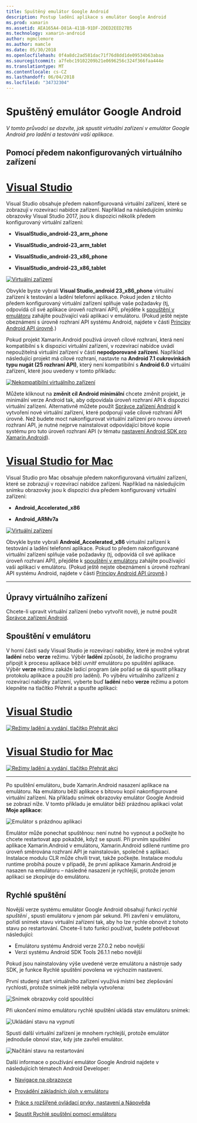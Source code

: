 ```yaml
---
title: Spuštěný emulátor Google Android
description: Postup ladění aplikace s emulátor Google Android
ms.prod: xamarin
ms.assetid: AEA165A4-D81A-411B-91DF-2DED2EED27B5
ms.technology: xamarin-android
author: mgmclemore
ms.author: mamcle
ms.date: 05/30/2018
ms.openlocfilehash: 0f4a8dc2ad581dac71f76d8dd1de09534b63abaa
ms.sourcegitcommit: a7febc19102209b21e0696256c324f366faa444e
ms.translationtype: MT
ms.contentlocale: cs-CZ
ms.lasthandoff: 06/04/2018
ms.locfileid: "34732304"
---
```

# <a name="running-the-google-android-emulator"></a>Spuštěný emulátor Google Android

_V tomto průvodci se dozvíte, jak spustit virtuální zařízení v emulátor Google Android pro ladění a testování vaší aplikace._

## <a name="using-a-pre-configured-virtual-device"></a>Pomocí předem nakonfigurovaných virtuálního zařízení

# <a name="visual-studiotabvswin"></a>[Visual Studio](#tab/vswin)

Visual Studio obsahuje předem nakonfigurovaná virtuální zařízení, které se zobrazují v rozevírací nabídce zařízení. Například na následujícím snímku obrazovky Visual Studio 2017, jsou k dispozici několik předem konfigurovaný virtuální zařízení:

-   **VisualStudio\_android-23\_arm\_phone**

-   **VisualStudio\_android-23\_arm\_tablet**

-   **VisualStudio\_android-23\_x86\_phone** 

-   **VisualStudio\_android-23\_x86\_tablet** 

[![Virtuální zařízení](running-the-emulator-images/win/01-virtual-devices-sml.png)](running-the-emulator-images/win/01-virtual-devices.png#lightbox)

Obvykle byste vybrali **Visual Studio\_android 23\_x86\_phone** virtuální zařízení k testování a ladění telefonní aplikace. Pokud jeden z těchto předem konfigurovaný virtuální zařízení splňuje vaše požadavky (tj, odpovídá cíl své aplikace úroveň rozhraní API), přejděte k [spouštění v emulátoru](#launching) zahájíte používající vaši aplikaci v emulátoru. (Pokud ještě nejste obeznámeni s úrovně rozhraní API systému Android, najdete v části [Principy Android API úrovně](~/android/app-fundamentals/android-api-levels.md).)

Pokud projekt Xamarin.Android používá úroveň cílové rozhraní, která není kompatibilní s k dispozici virtuální zařízení, v rozevírací nabídce uvádí nepoužitelná virtuální zařízení v části **nepodporované zařízení**. Například následující projekt má cílové rozhraní, nastavte na **Android 7.1 cukrovinkách typu nugát (25 rozhraní API)**, který není kompatibilní s **Android 6.0** virtuální zařízení, které jsou uvedeny v tomto příkladu:

[![Nekompatibilní virtuálního zařízení](running-the-emulator-images/win/02-incompatible-level-sml.png)](running-the-emulator-images/win/02-incompatible-level.png#lightbox)

Můžete kliknout na **změnit cíl Android minimální** chcete změnit projekt, je minimální verze Android tak, aby odpovídala úroveň rozhraní API k dispozici virtuální zařízení. Alternativně můžete použít [Správce zařízení Android](~/android/get-started/installation/android-emulator/device-manager.md) k vytvoření nové virtuální zařízení, které podporují vaše cílové rozhraní API úrovně.
Než budete moct nakonfigurovat virtuální zařízení pro novou úroveň rozhraní API, je nutné nejprve nainstalovat odpovídající bitové kopie systému pro tuto úroveň rozhraní API (v tématu [nastavení Android SDK pro Xamarin.Android](~/android/get-started/installation/android-sdk.md)).

# <a name="visual-studio-for-mactabvsmac"></a>[Visual Studio for Mac](#tab/vsmac)

Visual Studio pro Mac obsahuje předem nakonfigurovaná virtuální zařízení, které se zobrazují v rozevírací nabídce zařízení. Například na následujícím snímku obrazovky jsou k dispozici dva předem konfigurovaný virtuální zařízení:

-   **Android\_Accelerated\_x86**

-   **Android\_ARMv7a**

[![Virtuální zařízení](running-the-emulator-images/mac/01-virtual-devices-sml.png)](running-the-emulator-images/mac/01-virtual-devices.png#lightbox)

Obvykle byste vybrali **Android\_Accelerated\_x86** virtuální zařízení k testování a ladění telefonní aplikace. Pokud to předem nakonfigurované virtuální zařízení splňuje vaše požadavky (tj, odpovídá cíl své aplikace úroveň rozhraní API), přejděte k [spouštění v emulátoru](#launching) zahájíte používající vaši aplikaci v emulátoru. (Pokud ještě nejste obeznámeni s úrovně rozhraní API systému Android, najdete v části [Principy Android API úrovně](~/android/app-fundamentals/android-api-levels.md).)

-----

## <a name="editing-virtual-devices"></a>Úpravy virtuálního zařízení

Chcete-li upravit virtuální zařízení (nebo vytvořit nové), je nutné použít [Správce zařízení Android](~/android/get-started/installation/android-emulator/device-manager.md).


<a name="launching" />

## <a name="launching-the-emulator"></a>Spouštění v emulátoru

V horní části sady Visual Studio je rozevírací nabídky, které je možné vybrat **ladění** nebo **verze** režimu. Výběr **ladění** způsobí, že ladicího programu připojit k procesu aplikace běží uvnitř emulátoru po spuštění aplikace. Výběr **verze** režimu zakáže ladicí program (ale pořád se dá spustit příkazy protokolu aplikace a použití pro ladění). Po výběru virtuálního zařízení z rozevírací nabídky zařízení, vyberte buď **ladění** nebo **verze** režimu a potom klepněte na tlačítko Přehrát a spusťte aplikaci:

# <a name="visual-studiotabvswin"></a>[Visual Studio](#tab/vswin)

[![Režimy ladění a vydání, tlačítko Přehrát akci](running-the-emulator-images/win/17-debug-release-sml.png)](running-the-emulator-images/win/17-debug-release.png#lightbox)

# <a name="visual-studio-for-mactabvsmac"></a>[Visual Studio for Mac](#tab/vsmac)

[![Režimy ladění a vydání, tlačítko Přehrát akci](running-the-emulator-images/mac/16-debug-release-sml.png)](running-the-emulator-images/mac/16-debug-release.png#lightbox)

-----

Po spuštění emulátoru, bude Xamarin.Android nasazení aplikace na emulátoru. Na emulátoru běží aplikace s bitovou kopií nakonfigurované virtuální zařízení. Na příkladu snímek obrazovky emulátor Google Android se zobrazí níže. V tomto příkladu je emulátor běží prázdnou aplikaci volat **Moje aplikace**:

![Emulátor s prázdnou aplikaci](running-the-emulator-images/emulator-running.png)

Emulátor může ponechat spuštěnou: není nutné ho vypnout a počkejte ho chcete restartovat app pokaždé, když se spustí. Při prvním spuštění aplikace Xamarin.Android v emulátoru, Xamarin.Android sdílené runtime pro úroveň směrována rozhraní API je nainstalován, společně s aplikací. Instalace modulu CLR může chvíli trvat, takže počkejte. Instalace modulu runtime probíhá pouze v případě, že první aplikace Xamarin.Android je nasazen na emulátoru &ndash; následné nasazení je rychlejší, protože jenom aplikaci se zkopíruje do emulátoru.

## <a name="quick-boot"></a>Rychlé spuštění

Novější verze systému emulátor Google Android obsahují funkci _rychlé spuštění_ , spustí emulátoru v jenom pár sekund. Při zavření v emulátoru, pořídí snímek stavu virtuální zařízení tak, aby ho lze rychle obnovit z tohoto stavu po restartování.
Chcete-li tuto funkci používat, budete potřebovat následující:

-   Emulátoru systému Android verze 27.0.2 nebo novější
-   Verzi systému Android SDK Tools 26.1.1 nebo novější

Pokud jsou nainstalovány výše uvedené verze emulátoru a nástroje sady SDK, je funkce Rychlé spuštění povolena ve výchozím nastavení. 

První studený start virtuálního zařízení využívá místní bez zlepšování rychlosti, protože snímek ještě nebyla vytvořena:

![Snímek obrazovky cold spouštěcí](running-the-emulator-images/cold-boot.png)

Při ukončení mimo emulátoru rychlé spuštění ukládá stav emulátoru snímek:

![Ukládání stavu na vypnutí](running-the-emulator-images/saving-state.png)

Spustí další virtuální zařízení je mnohem rychlejší, protože emulátor jednoduše obnoví stav, kdy jste zavřeli emulátor.

![Načítání stavu na restartování](running-the-emulator-images/loading-state.png)

Další informace o používání emulátor Google Android najdete v následujících tématech Android Developer:

-   [Navigace na obrazovce](https://developer.android.com/studio/run/emulator.html#navigate)

-   [Provádění základních úloh v emulátoru](https://developer.android.com/studio/run/emulator.html#tasks)

-   [Práce s rozšířené ovládací prvky, nastavení a Nápověda](https://developer.android.com/studio/run/emulator.html#extended)

-   [Spustit Rychlé spuštění pomocí emulátoru](https://developer.android.com/studio/run/emulator#quickboot)

